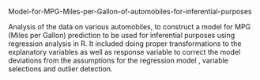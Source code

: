 Model-for-MPG-Miles-per-Gallon-of-automobiles-for-inferential-purposes


Analysis of the data on various automobiles, to construct a model for MPG (Miles per Gallon) prediction to be used for inferential purposes using regression analysis in R. It included doing proper transformations to the explanatory variables as well as response variable to correct the model deviations from the assumptions for the regression model , variable selections and outlier detection.
